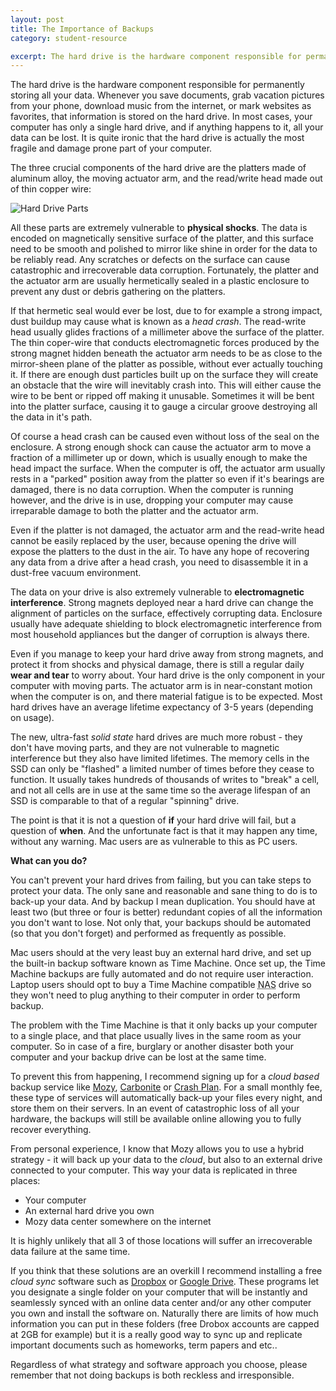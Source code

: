 ```yaml
---
layout: post
title: The Importance of Backups
category: student-resource

excerpt: The hard drive is the hardware component responsible for permanently storing all your data. Whenever you save documents, grab vacation pictures from your phone, download music from the internet, or mark websites as favorites, that information is stored on the hard drive. In most cases, your computer has only a single hard drive, and if anything happens to it, all your data can be lost. It is quite ironic that the hard drive is actually the most fragile and damage prone part of your computer.
---
```


The hard drive is the hardware component responsible for permanently storing all your data. Whenever you save documents, grab vacation pictures from your phone, download music from the internet, or mark websites as favorites, that information is stored on the hard drive. In most cases, your computer has only a single hard drive, and if anything happens to it, all your data can be lost. It is quite ironic that the hard drive is actually the most fragile and damage prone part of your computer.

The three crucial components of the hard drive are the platters made of aluminum alloy, the moving actuator arm, and the read/write head made out of thin copper wire:

![Hard Drive Parts]({{site.baseurl}}/img/hd.jpg)

All these parts are extremely vulnerable to **physical shocks**. The data is encoded on magnetically sensitive surface of the platter, and this surface need to be smooth and polished to mirror like shine in order for the data to be reliably read. Any scratches or defects on the surface can cause catastrophic and irrecoverable data corruption. Fortunately, the platter and the actuator arm are usually hermetically sealed in a plastic enclosure to prevent any dust or debris gathering on the platters.

If that hermetic seal would ever be lost, due to for example a strong impact, dust buildup may cause what is known as a *head crash*. The read-write head usually glides fractions of a millimeter above the surface of the platter. The thin coper-wire that conducts electromagnetic forces produced by the strong magnet hidden beneath the actuator arm needs to be as close to the mirror-sheen plane of the platter as possible, without ever actually touching it. If there are enough dust particles built up on the surface they will create an obstacle that the wire will inevitably crash into. This will either cause the wire to be bent or ripped off making it unusable. Sometimes it will be bent into the platter surface, causing it to gauge a circular groove destroying all the data in it's path.

Of course a head crash can be caused even without loss of the seal on the enclosure. A strong enough shock can cause the actuator arm to move a fraction of a millimeter up or down, which is usually enough to make the head impact the surface. When the computer is off, the actuator arm usually rests in a "parked" position away from the platter so even if it's bearings are damaged, there is no data corruption. When the computer is running however, and the drive is in use, dropping your computer may cause irreparable damage to both the platter and the actuator arm.

Even if the platter is not damaged, the actuator arm and the read-write head cannot be easily replaced by the user, because opening the drive will expose the platters to the dust in the air. To have any hope of recovering any data from a drive after a head crash, you need to disassemble it in a dust-free vacuum environment.

The data on your drive is also extremely vulnerable to **electromagnetic interference**. Strong magnets deployed near a hard drive can change the alignment of particles on the surface, effectively corrupting data. Enclosure usually have adequate shielding to block electromagnetic interference from most household appliances but the danger of corruption is always there.

Even if you manage to keep your hard drive away from strong magnets, and protect it from shocks and physical damage, there is still a regular daily **wear and tear** to worry about. Your hard drive is the only component in your computer with moving parts. The actuator arm is in near-constant motion when the computer is on, and there material fatigue is to be expected. Most hard drives have an average lifetime expectancy of 3-5 years (depending on usage).

The new, ultra-fast *solid state* hard drives are much more robust - they don't have moving parts, and they are not vulnerable to magnetic interference but they also have limited lifetimes. The memory cells in the SSD can only be "flashed" a limited number of times before they cease to function. It usually takes hundreds of thousands of writes to "break" a cell, and not all cells are in use at the same time so the average lifespan of an SSD is comparable to that of a regular "spinning" drive.

The point is that it is not a question of **if** your hard drive will fail, but a question of **when**. And the unfortunate fact is that it may happen any time, without any warning. Mac users are as vulnerable to this as PC users.

**What can you do?**

You can't prevent your hard drives from failing, but you can take steps to protect your data. The only sane and reasonable and sane thing to do is to back-up your data. And by backup I mean duplication. You should have at least two (but three or four is better) redundant copies of all the information you don't want to lose. Not only that, your backups should be automated (so that you don't forget) and performed as frequently as possible.

Mac users should at the very least buy an external hard drive, and set up the built-in backup software known as Time Machine. Once set up, the Time Machine backups are fully automated and do not require user interaction. Laptop users should opt to buy a Time Machine compatible <acronym title="Network Attahed Storage">NAS</acronym> drive so they won't need to plug anything to their computer in order to perform backup.

The problem with the Time Machine is that it only backs up your computer to a single place, and that place usually lives in the same room as your computer. So in case of a fire, burglary or another disaster both your computer and your backup drive can be lost at the same time.

To prevent this from happening, I recommend signing up for a *cloud based* backup service like [Mozy][1], [Carbonite][2] or [Crash Plan][3]. For a small monthly fee, these type of services will automatically back-up your files every night, and store them on their servers. In an event of catastrophic loss of all your hardware, the backups will still be available online allowing you to fully recover everything.

From personal experience, I know that Mozy allows you to use a hybrid strategy - it will back up your data to the *cloud*, but also to an external drive connected to your computer. This way your data is replicated in three places:

* Your computer
* An external hard drive you own
* Mozy data center somewhere on the internet

It is highly unlikely that all 3 of those locations will suffer an irrecoverable data failure at the same time.

If you think that these solutions are an overkill I recommend installing a free *cloud sync* software such as [Dropbox][4] or [Google Drive][5]. These programs let you designate a single folder on your computer that will be instantly and seamlessly synced with an online data center and/or any other computer you own and install the software on. Naturally there are limits of how much information you can put in these folders (free Drobox accounts are capped at 2GB for example) but it is a really good way to sync up and replicate important documents such as homeworks, term papers and etc..

Regardless of what strategy and software approach you choose, please remember that not doing backups is both reckless and irresponsible.

[1]: http://mozy.com
[2]: http://www.carbonite.com
[3]: http://www.crashplan.com
[4]: https://www.dropbox.com/
[5]: https://www.google.com/intl/en_US/drive/start/
